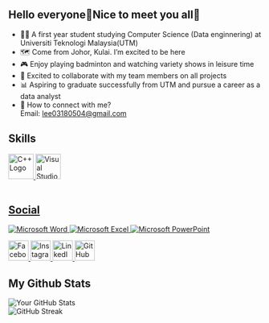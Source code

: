 ## Hello everyone🤗Nice to meet you all🙌

- 👩‍💻 A first year student studying Computer Science (Data enginnering) at Universiti Teknologi Malaysia(UTM)
- 🗺️ Come from Johor, Kulai. I’m excited to be here
- 🎮 Enjoy playing badminton and watching variety shows in leisure time
- 👯 Excited to collaborate with my team members on all projects
- 📊 Aspiring to graduate successfully from UTM and pursue a career as a data analyst
- 🔗 How to connect with me? <br>
  Email: lee03180504@gmail.com


## Skills
<a href="https://en.wikipedia.org/wiki/C%2B%2B" target="_blank">
    <img src="https://upload.wikimedia.org/wikipedia/commons/1/18/ISO_C%2B%2B_Logo.svg" alt="C++ Logo" width="50">
</a>
<a href="https://code.visualstudio.com/" target="_blank">
    <img src="https://upload.wikimedia.org/wikipedia/commons/9/9a/Visual_Studio_Code_1.35_icon.svg" alt="Visual Studio Code Logo" width="50">
<br>
<br>
  
## Social
![Microsoft Word](https://img.shields.io/badge/Microsoft%20Word-2B579A?style=flat-square&logo=microsoft-word&logoColor=white)
![Microsoft Excel](https://img.shields.io/badge/Microsoft%20Excel-217346?style=flat-square&logo=microsoft-excel&logoColor=white)
![Microsoft PowerPoint](https://img.shields.io/badge/Microsoft%20PowerPoint-B7472A?style=flat-square&logo=microsoft-powerpoint&logoColor=white)
<br>

<a href="https://www.facebook.com/jia.yee.92123?mibextid=JRoKGi" target="_blank">
    <img src="https://upload.wikimedia.org/wikipedia/commons/5/51/Facebook_f_logo_%282019%29.svg" alt="Facebook" width="40">
</a>
<a href="https://www.instagram.com/yee0201jia/profilecard/?igsh=bXZzdGVsazk3cWNl" target="_blank">
    <img src="https://upload.wikimedia.org/wikipedia/commons/a/a5/Instagram_icon.png" alt="Instagram" width="40">
</a>
<a href="https://www.linkedin.com/in/lee-jia-yee-19859b33a" target="_blank">
    <img src="https://upload.wikimedia.org/wikipedia/commons/e/e9/Linkedin_icon.svg" alt="LinkedIn" width="40">
</a>
<a href="https://github.com/JiaYee201" target="_blank">
    <img src="https://upload.wikimedia.org/wikipedia/commons/9/91/Octicons-mark-github.svg" alt="GitHub" width="40">
</a>
<br>



## My Github Stats
![Your GitHub Stats](https://github-readme-stats.vercel.app/api?username=JiaYee201&show_icons=true&theme=default)
<br>
![GitHub Streak](https://streak-stats.demolab.com/?user=JiaYee201&theme=default)
<br>




